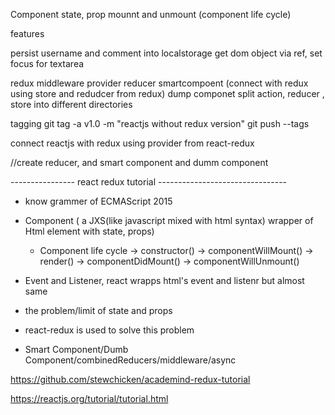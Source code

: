 Component
state, prop
mounnt and unmount (component life cycle)

features

persist username and comment into localstorage
get dom object via ref, set focus for textarea

redux middleware provider reducer  smartcompoent (connect with redux using store and redudcer from redux) dump componet 
split action, reducer , store into different directories



tagging 
git tag -a v1.0 -m "reactjs without redux version"
git push  --tags 

connect reactjs with redux
using provider from react-redux


//create reducer, and smart component and dumm component


---------------- react redux tutorial --------------------------------



- know grammer of  ECMAScript 2015 
- Component ( a JXS(like javascript mixed with html syntax) wrapper of Html element with state, props)
	- Component life cycle 
	-> constructor()
	-> componentWillMount()
	-> render()
	-> componentDidMount()
    -> componentWillUnmount()
	
- Event and Listener, react wrapps html's event and listenr but almost same

- the problem/limit of state and props 

- react-redux is used to solve this problem

- Smart Component/Dumb Component/combinedReducers/middleware/async


https://github.com/stewchicken/academind-redux-tutorial 

https://reactjs.org/tutorial/tutorial.html






